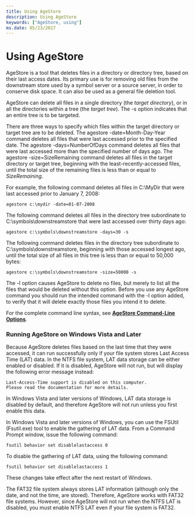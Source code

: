 ```yaml
---
title: Using AgeStore
description: Using AgeStore
keywords: ["AgeStore, using"]
ms.date: 05/23/2017
---
```


# Using AgeStore


AgeStore is a tool that deletes files in a directory or directory tree, based on their last access dates. Its primary use is for removing old files from the downstream store used by a symbol server or a source server, in order to conserve disk space. It can also be used as a general file deletion tool.

AgeStore can delete all files in a single directory (the *target directory*), or in all the directories within a tree (the *target tree*). The -s option indicates that an entire tree is to be targeted.

There are three ways to specify which files within the target directory or target tree are to be deleted. The agestore -date=Month-Day-Year command deletes all files that were last accessed prior to the specified date. The agestore -days=NumberOfDays command deletes all files that were last accessed more than the specified number of days ago. The agestore -size=SizeRemaining command deletes all files in the target directory or target tree, beginning with the least-recently-accessed files, until the total size of the remaining files is less than or equal to *SizeRemaining*.

For example, the following command deletes all files in C:\\MyDir that were last accessed prior to January 7, 2008:

```console
agestore c:\mydir -date=01-07-2008
```

The following command deletes all files in the directory tree subordinate to C:\\symbols\\downstreamstore that were last accessed over thirty days ago:

```console
agestore c:\symbols\downstreamstore -days=30 -s
```

The following command deletes files in the directory tree subordinate to C:\\symbols\\downstreamstore, beginning with those accessed longest ago, until the total size of all files in this tree is less than or equal to 50,000 bytes:

```console
agestore c:\symbols\downstreamstore -size=50000 -s
```

The -l option causes AgeStore to delete no files, but merely to list all the files that would be deleted without this option. Before you use any AgeStore command you should run the intended command with the -l option added, to verify that it will delete exactly those files you intend it to delete.

For the complete command line syntax, see [**AgeStore Command-Line Options**](agestore-command-line-options.md).

### <span id="running_agestore_on_windows_vista_and_later"></span><span id="RUNNING_AGESTORE_ON_WINDOWS_VISTA_AND_LATER"></span>Running AgeStore on Windows Vista and Later

Because AgeStore deletes files based on the last time that they were accessed, it can run successfully only if your file system stores Last Access Time (LAT) data. In the NTFS file system, LAT data storage can be either enabled or disabled. If it is disabled, AgeStore will not run, but will display the following error message instead:

```console
Last-Access-Time support is disabled on this computer.
Please read the documentation for more details.
```

In Windows Vista and later versions of Windows, LAT data storage is disabled by default, and therefore AgeStore will not run unless you first enable this data.

In Windows Vista and later versions of Windows, you can use the FSUtil (Fsutil.exe) tool to enable the gathering of LAT data. From a Command Prompt window, issue the following command:

```console
fsutil behavior set disablelastaccess 0 
```

To disable the gathering of LAT data, using the following command:

```console
fsutil behavior set disablelastaccess 1 
```

These changes take effect after the next restart of Windows.

The FAT32 file system always stores LAT information (although only the date, and not the time, are stored). Therefore, AgeStore works with FAT32 file systems. However, since AgeStore will not run when the NTFS LAT is disabled, you must enable NTFS LAT even if your file system is FAT32.

 

 






